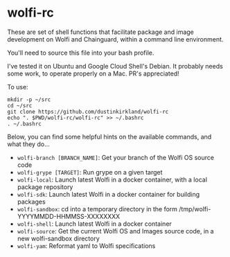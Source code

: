 # wolfi-rc

These are set of shell functions that facilitate package and image development
on Wolfi and Chainguard, within a command line environment.

You'll need to source this file into your bash profile.

I've tested it on Ubuntu and Google Cloud Shell's Debian.  It probably needs some work, to operate properly on a Mac.  PR's appreciated!

To use:

```
mkdir -p ~/src
cd ~/src
git clone https://github.com/dustinkirkland/wolfi-rc
echo ". $PWD/wolfi-rc/wolfi-rc" >> ~/.bashrc
. ~/.bashrc
```

Below, you can find some helpful hints on the available commands, and what
they do...

 - `wolfi-branch [BRANCH_NAME]`: Get your branch of the Wolfi OS source code
 - `wolfi-grype [TARGET]`: Run grype on a given target
 - `wolfi-local`: Launch latest Wolfi in a docker container, with a local package repository
 - `wolfi-sdk`: Launch latest Wolfi in a docker container for building packages
 - `wolfi-sandbox`: cd into a temporary directory in the form /tmp/wolfi-YYYYMMDD-HHMMSS-XXXXXXXX
 - `wolfi-shell`: Launch latest Wolfi in a docker container
 - `wolfi-source`: Get the current Wolfi OS and Images source code, in a new wolfi-sandbox directory
 - `wolfi-yam`: Reformat yaml to Wolfi specifications

